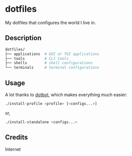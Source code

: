 dotfiles
========

My dotfiles that configures the world I live in.

Description
-----------

```bash
dotfiles/
├── applications  # GUI or TUI applications
├── tools         # CLI tools
├── shells        # shell configurations
└── terminals     # terminal configurations
```

Usage
-----

A lot thanks to [dotbot](https://github.com/anishathalye/dotbot), which makes everything much easier:

```bash
./install-profile <profile> [<configs...>]
```

or,

```bash
./install-standalone <configs...>
```

Credits
-------

Internet

